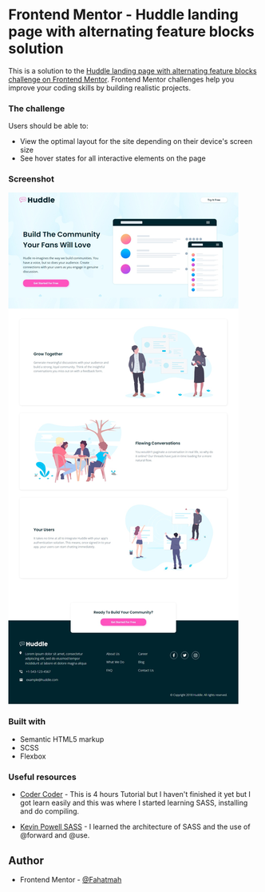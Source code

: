 # Frontend Mentor - Huddle landing page with alternating feature blocks solution

This is a solution to the [Huddle landing page with alternating feature blocks challenge on Frontend Mentor](https://www.frontendmentor.io/challenges/huddle-landing-page-with-alternating-feature-blocks-5ca5f5981e82137ec91a5100). Frontend Mentor challenges help you improve your coding skills by building realistic projects.

### The challenge

Users should be able to:

- View the optimal layout for the site depending on their device's screen size
- See hover states for all interactive elements on the page

### Screenshot

![](/assets/Screenshot.jpeg)

### Built with

- Semantic HTML5 markup
- SCSS
- Flexbox

### Useful resources

- [Coder Coder](https://www.youtube.com/watch?v=jfMHA8SqUL4&t=6063s) - This is 4 hours Tutorial but I haven't finished it yet but I got learn easily and this was where I started learning SASS, installing and do compiling.

- [Kevin Powell SASS](https://www.youtube.com/watch?v=wYWf2m_yzBQ&list=PL4-IK0AVhVjMYRhK9vRPatSlb-9r0aKgh) - I learned the architecture of SASS and the use of @forward and @use.

## Author

- Frontend Mentor - [@Fahatmah](https://www.frontendmentor.io/profile/Fahatmah)
